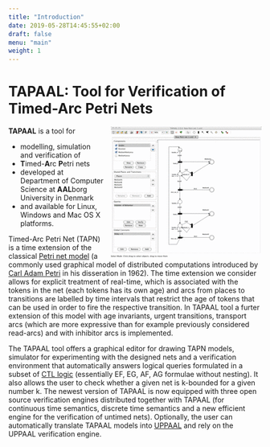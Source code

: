 ```yaml
---
title: "Introduction"
date: 2019-05-28T14:45:55+02:00
draft: false
menu: "main"
weight: 1
---
```

# TAPAAL: Tool for Verification of Timed-Arc Petri Nets

<a href="/tapaal-frontpageimage.png" target="_blank"> <img style="float:right;margin-left:1em" src="/tapaal-frontpageimage.png" width="300"/></a>

**TAPAAL** is a tool for

  * modelling, simulation and verification of
  * **T**imed-**A**rc **P**etri nets
  * developed at Department of Computer Science at **AAL**borg University in Denmark
  * and available for Linux, Windows and Mac OS X platforms.

Timed-Arc Petri Net (TAPN) is a time extension of the classical [Petri net model](http://en.wikipedia.org/wiki/Petri_net) (a commonly used graphical model of distributed computations introduced by [Carl Adam Petri](http://en.wikipedia.org/wiki/Carl_Adam_Petri) in his disseration in 1962). The time extension we consider allows for explicit treatment of real-time, which is associated with the tokens in the net (each tokens has its own age) and arcs from places to transitions are labelled by time intervals that restrict the age of tokens that can be used in order to fire the respective transition. In TAPAAL tool a furter extension of this model with age invariants, urgent transitions, transport arcs (which are more expressive than for example previously considered read-arcs) and with inhibitor arcs is implemented.

The TAPAAL tool offers a graphical editor for drawing TAPN models, simulator for experimenting with the designed nets and a verification environment that automatically answers logical queries formulated in a subset of [CTL logic](http://en.wikipedia.org/wiki/Computational_tree_logic) (essentially EF, EG, AF, AG formulae without nesting). It also allows the user to check whether a given net is k-bounded for a given number k. The newest version of TAPAAL is now equipped with three open source verification engines distributed together with TAPAAL (for continuous time semantics, discrete time semantics and a new efficient engine for the verification of untimed nets). Optionally, the user can automatically translate TAPAAL models into [UPPAAL](http://www.uppaal.com/) and rely on the UPPAAL verification engine.